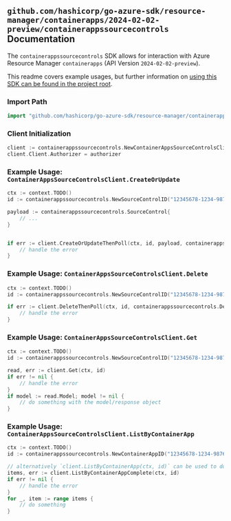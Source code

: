 
## `github.com/hashicorp/go-azure-sdk/resource-manager/containerapps/2024-02-02-preview/containerappssourcecontrols` Documentation

The `containerappssourcecontrols` SDK allows for interaction with Azure Resource Manager `containerapps` (API Version `2024-02-02-preview`).

This readme covers example usages, but further information on [using this SDK can be found in the project root](https://github.com/hashicorp/go-azure-sdk/tree/main/docs).

### Import Path

```go
import "github.com/hashicorp/go-azure-sdk/resource-manager/containerapps/2024-02-02-preview/containerappssourcecontrols"
```


### Client Initialization

```go
client := containerappssourcecontrols.NewContainerAppsSourceControlsClientWithBaseURI("https://management.azure.com")
client.Client.Authorizer = authorizer
```


### Example Usage: `ContainerAppsSourceControlsClient.CreateOrUpdate`

```go
ctx := context.TODO()
id := containerappssourcecontrols.NewSourceControlID("12345678-1234-9876-4563-123456789012", "example-resource-group", "containerAppValue", "sourceControlValue")

payload := containerappssourcecontrols.SourceControl{
	// ...
}


if err := client.CreateOrUpdateThenPoll(ctx, id, payload, containerappssourcecontrols.DefaultCreateOrUpdateOperationOptions()); err != nil {
	// handle the error
}
```


### Example Usage: `ContainerAppsSourceControlsClient.Delete`

```go
ctx := context.TODO()
id := containerappssourcecontrols.NewSourceControlID("12345678-1234-9876-4563-123456789012", "example-resource-group", "containerAppValue", "sourceControlValue")

if err := client.DeleteThenPoll(ctx, id, containerappssourcecontrols.DefaultDeleteOperationOptions()); err != nil {
	// handle the error
}
```


### Example Usage: `ContainerAppsSourceControlsClient.Get`

```go
ctx := context.TODO()
id := containerappssourcecontrols.NewSourceControlID("12345678-1234-9876-4563-123456789012", "example-resource-group", "containerAppValue", "sourceControlValue")

read, err := client.Get(ctx, id)
if err != nil {
	// handle the error
}
if model := read.Model; model != nil {
	// do something with the model/response object
}
```


### Example Usage: `ContainerAppsSourceControlsClient.ListByContainerApp`

```go
ctx := context.TODO()
id := containerappssourcecontrols.NewContainerAppID("12345678-1234-9876-4563-123456789012", "example-resource-group", "containerAppValue")

// alternatively `client.ListByContainerApp(ctx, id)` can be used to do batched pagination
items, err := client.ListByContainerAppComplete(ctx, id)
if err != nil {
	// handle the error
}
for _, item := range items {
	// do something
}
```
